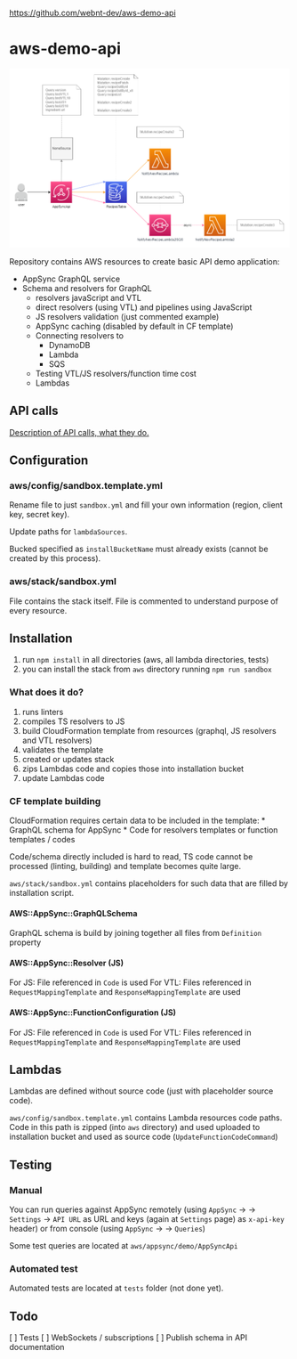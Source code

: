 
https://github.com/webnt-dev/aws-demo-api

# aws-demo-api

![Architecture](./doc/aws-demo-api.drawio.png)

Repository contains AWS resources to create basic API demo application:

* AppSync GraphQL service
* Schema and resolvers for GraphQL
	* resolvers javaScript and VTL
	* direct resolvers (using VTL) and pipelines using JavaScript
	* JS resolvers validation (just commented example)
	* AppSync caching (disabled by default in CF template)
	* Connecting resolvers to
		* DynamoDB
		* Lambda
		* SQS
	* Testing VTL/JS 	resolvers/function time cost
	* Lambdas

## API calls
[Description of API calls, what they do.](./doc/api.md)

## Configuration

### aws/config/sandbox.template.yml

Rename file to just `sandbox.yml` and fill your own information (region, client key, secret key).

Update paths for `lambdaSources`.

Bucked specified as `installBucketName` must already exists (cannot be created by this process).

### aws/stack/sandbox.yml

File contains the stack itself. File is commented to understand purpose of every resource.

## Installation

1. run `npm install` in all directories (aws, all lambda directories, tests)
2. you can install the stack from `aws` directory running `npm run sandbox`

### What does it do?

1. runs linters
2. compiles TS resolvers to JS
3. build CloudFormation template from resources (graphql, JS resolvers and VTL resolvers)
4. validates the template
5. created or updates stack
6. zips Lambdas code and copies those into installation bucket
7. update Lambdas code

### CF template building

CloudFormation requires certain data to be included in the template:
	* GraphQL schema for AppSync
	* Code for resolvers templates or function templates / codes

Code/schema directly included is hard to read, TS code cannot be processed (linting, building) and template 
becomes quite large.

`aws/stack/sandbox.yml` contains placeholders for such data that are filled by installation script.

#### AWS::AppSync::GraphQLSchema

GraphQL schema is build by joining together all files from `Definition` property

#### AWS::AppSync::Resolver (JS)

For JS: File referenced in `Code` is used
For VTL: Files referenced in `RequestMappingTemplate` and `ResponseMappingTemplate` are used

#### AWS::AppSync::FunctionConfiguration (JS)

For JS: File referenced in `Code` is used
For VTL: Files referenced in `RequestMappingTemplate` and `ResponseMappingTemplate` are used

## Lambdas

Lambdas are defined without source code (just with placeholder source code). 

`aws/config/sandbox.template.yml` contains Lambda resources code paths. Code in this path is zipped (into `aws` directory) and used
uploaded to installation bucket and used as source code (`UpdateFunctionCodeCommand`)


## Testing

### Manual

You can run queries against AppSync remotely (using `AppSync` -> <your appsync> -> `Settings` -> `API URL` as URL 
and keys (again at `Settings` page) as `x-api-key` header) 
or from console (using `AppSync` -> <your appsync> -> `Queries`)

Some test queries are located at `aws/appsync/demo/AppSyncApi`

### Automated test

Automated tests are located at `tests` folder (not done yet).


## Todo
[ ] Tests
[ ] WebSockets / subscriptions
[ ] Publish schema in API documentation
